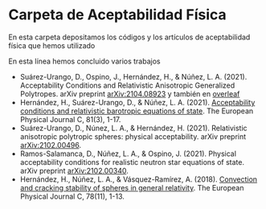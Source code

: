 # Carpeta de Aceptabilidad Física
En esta carpeta depositamos los códigos y los artículos de aceptabilidad física que hemos utilizado

En esta línea hemos concluido varios trabajos
+ Suárez-Urango, D., Ospino, J., Hernández, H., & Núñez, L. A. (2021). Acceptability Conditions and Relativistic Anisotropic Generalized Polytropes. arXiv preprint [arXiv:2104.08923](https://arxiv.org/abs/2104.08923) y también en [overleaf](https://www.overleaf.com/read/dpqtyrwnhgcz) 
+ Hernández, H., Suárez-Urango, D., & Núñez, L. A. (2021). [Acceptability conditions and relativistic barotropic equations of state](https://link.springer.com/article/10.1140/epjc/s10052-021-09044-5). The European Physical Journal C, 81(3), 1-17.
+ Suárez-Urango, D., Núnez, L. A., & Hernández, H. (2021). Relativistic anisotropic polytropic spheres: physical acceptability. arXiv preprint [arXiv:2102.00496](https://arxiv.org/abs/2102.00496).
+ Ramos-Salamanca, D., Núñez, L. A., & Ospino, J. (2021). Physical acceptability conditions for realistic neutron star equations of state. arXiv preprint [arXiv:2102.00340](https://arxiv.org/abs/2102.00340).
+ Hernández, H., Núñez, L. A., & Vásquez-Ramírez, A. (2018). [Convection and cracking stability of spheres in general relativity](https://link.springer.com/article/10.1140/epjc/s10052-018-6365-0). The European Physical Journal C, 78(11), 1-13.
